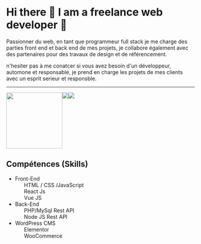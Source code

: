 <h1>Hi there 👋 I am a freelance web developer 👋</h1>
<p>
  Passionner du web, en tant que programmeur full stack je me charge des parties front end et back end de mes projets, je collabore également avec des partenaires pour des travaux de design et de référencement. 
  </p>
  <p>
  n'hesiter pas à me conatcer si vous avez besoin d'un développeur, automone et responsable, je prend en charge  les projets de mes clients avec un esprit serieur et responsble. 
  </p>
  <hr>
   <p style="display:flex;">
      <img style="width:150px;" src="https://webocco.com/wp-content/uploads/2021/12/frontEnd-js.png">  
      <img src="https://webocco.com/wp-content/uploads/2021/12/design-web.png">  
      <img src="https://webocco.com/wp-content/uploads/2021/12/frontEnd-js.png">
  </p>
<h2>Compétences (Skills) </h2>

<ul>
  <li>Front-End
    <ul style="list-style: none;">
      <li>HTML / CSS /JavaScript</li>
      <li>React Js</li>
      <li>Vue JS</li>
    </ul>  
  </li>
  <li>Back-End
    <ul style="list-style: none;">
      <li>PHP/MySql Rest API</li>
      <li>Node JS Rest API</li>     
    </ul>  
  </li>
  <li>WordPress CMS
    <ul style="list-style: none;">     
      <li>Elementor</li>
      <li>WooCommerce</li>
    </ul>  
  </li>
</ul>
<!--
**JsWebDevelopper/JsWebDevelopper** is a ✨ _special_ ✨ repository because its `README.md` (this file) appears on your GitHub profile.

Here are some ideas to get you started:

- 🔭 I’m currently working on ...
- 🌱 I’m currently learning ...
- 👯 I’m looking to collaborate on ...
- 🤔 I’m looking for help with ...
- 💬 Ask me about ...
- 📫 How to reach me: ...
- 😄 Pronouns: ...
- ⚡ Fun fact: ...
-->
